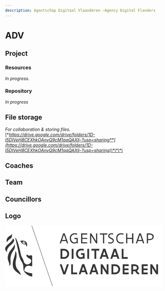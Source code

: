 ```yaml
---
description: Agentschap Digitaal Vlaanderen –Agency Digital Flanders
---
```


# ADV

## Project

### Resources

_In progress._

### Repository

_In progress_

## File storage

_For collaboration & storing files._  
[**https://drive.google.com/drive/folders/1D-I5DlVeH8CEXhkOAnvQ9cM1qaQAXlj-?usp=sharing**](https://drive.google.com/drive/folders/1D-I5DlVeH8CEXhkOAnvQ9cM1qaQAXlj-?usp=sharing)\*\*\*\*

## Coaches

## Team

## Councillors

## Logo

![](../.gitbook/assets/agentschap-digitaal-vlaanderen-logo-1-.svg)

